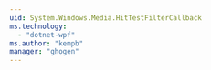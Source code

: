 ```yaml
---
uid: System.Windows.Media.HitTestFilterCallback
ms.technology: 
  - "dotnet-wpf"
ms.author: "kempb"
manager: "ghogen"
---
```

